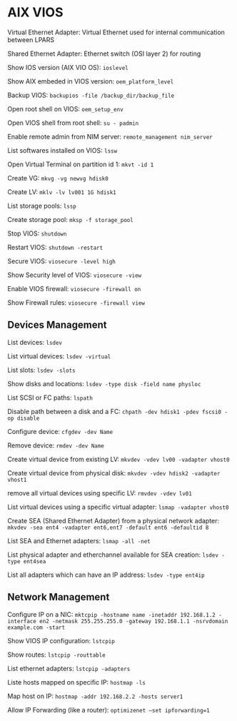 AIX VIOS
========

Virtual Ethernet Adapter: Virtual Ethernet used for internal communication between LPARS

Shared Ethernet Adapter: Ethernet switch (OSI layer 2) for routing

Show IOS version (AIX VIO OS): `ioslevel`

Show AIX embeded in VIOS version: `oem_platform_level`

Backup VIOS: `backupios -file /backup_dir/backup_file`

Open root shell on VIOS: `oem_setup_env`

Open VIOS shell from root shell: `su - padmin`

Enable remote admin from NIM server: `remote_management nim_server`

List softwares installed on VIOS: `lssw`

Open Virtual Terminal on partition id 1: `mkvt -id 1`

Create VG: `mkvg -vg newvg hdisk0`

Create LV: `mklv -lv lv001 1G hdisk1`

List storage pools: `lssp`

Create storage pool: `mksp -f storage_pool`

Stop VIOS: `shutdown`

Restart VIOS: `shutdown -restart`

Secure VIOS: `viosecure -level high`

Show Security level of VIOS: `viosecure -view`

Enable VIOS firewall: `viosecure -firewall on`

Show Firewall rules: `viosecure -firewall view`

Devices Management
------------------

List devices: `lsdev`

List virtual devices: `lsdev -virtual`

List slots: `lsdev -slots`

Show disks and locations: `lsdev -type disk -field name physloc`

List SCSI or FC paths: `lspath`

Disable path between a disk and a FC: `chpath -dev hdisk1 -pdev fscsi0 -op disable`

Configure device: `cfgdev -dev Name`

Remove device: `rmdev -dev Name`

Create virtual device from existing LV: `mkvdev -vdev lv00 -vadapter vhost0`

Create virtual device from physical disk: `mkvdev -vdev hdisk2 -vadapter vhost1`

remove all virtual devices using specific LV: `rmvdev -vdev lv01`

List virtual devices using a specific virtual adapter: `lsmap -vadapter vhost0`

Create SEA (Shared Ethernet Adapter) from a physical network adapter: `mkvdev -sea ent4 -vadapter ent6,ent7 -default ent6 -defaultid 8`

List SEA and Ethernet adapters: `lsmap -all -net`

List physical adapter and etherchannel available for SEA creation: `lsdev -type ent4sea`

List all adapters which can have an IP address: `lsdev -type ent4ip`

Network Management
------------------

Configure IP on a NIC: `mktcpip -hostname name -inetaddr 192.168.1.2 -interface en2 -netmask 255.255.255.0 -gateway 192.168.1.1 -nsrvdomain example.com -start`

Show VIOS IP configuration: `lstcpip`

Show routes: `lstcpip -routtable`

List ethernet adapters: `lstcpip -adapters`

Liste hosts mapped on specific IP: `hostmap -ls`

Map host on IP: `hostmap -addr 192.168.2.2 -hosts server1`

Allow IP Forwarding (like a router): `optimizenet –set ipforwarding=1`
